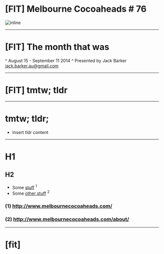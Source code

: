 # [FIT] Melbourne Cocoaheads # 76
![inline](http://media.idownloadblog.com/wp-content/uploads/2014/08/Apple-invite-September-9-event-20140909.jpg)

---

# [FIT] The month that was

^ August 15 - September 11 2014
^ Presented by Jack Barker jack.barker.au@gmail.com

---

# [FIT] tmtw; tldr

---

# tmtw; tldr;

- Insert tldr content

---

# H1
## H2

- Some [stuff][1] <sup>1</sup>
- Some [other stuff][2] <sup>2</sup>

<!-- Markdown style reference -->
[1]: http://www.melbournecocoaheads.com/ "stuff"
[2]: http://www.melbournecocoaheads.com/about/ "other stuff"

<!-- Appears Markdown style references are unsupported by Deckset at this time -->
### (1) http://www.melbournecocoaheads.com/
### (2) http://www.melbournecocoaheads.com/about/

---

# [fit] </tmtw>
